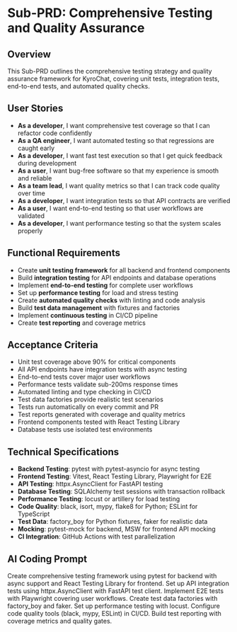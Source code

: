 # Sub-PRD: Comprehensive Testing and Quality Assurance

## Overview
This Sub-PRD outlines the comprehensive testing strategy and quality assurance framework for KyroChat, covering unit tests, integration tests, end-to-end tests, and automated quality checks.

## User Stories
- **As a developer**, I want comprehensive test coverage so that I can refactor code confidently
- **As a QA engineer**, I want automated testing so that regressions are caught early
- **As a developer**, I want fast test execution so that I get quick feedback during development
- **As a user**, I want bug-free software so that my experience is smooth and reliable
- **As a team lead**, I want quality metrics so that I can track code quality over time
- **As a developer**, I want integration tests so that API contracts are verified
- **As a user**, I want end-to-end testing so that user workflows are validated
- **As a developer**, I want performance testing so that the system scales properly

## Functional Requirements
- Create **unit testing framework** for all backend and frontend components
- Build **integration testing** for API endpoints and database operations
- Implement **end-to-end testing** for complete user workflows
- Set up **performance testing** for load and stress testing
- Create **automated quality checks** with linting and code analysis
- Build **test data management** with fixtures and factories
- Implement **continuous testing** in CI/CD pipeline
- Create **test reporting** and coverage metrics

## Acceptance Criteria
- Unit test coverage above 90% for critical components
- All API endpoints have integration tests with async testing
- End-to-end tests cover major user workflows
- Performance tests validate sub-200ms response times
- Automated linting and type checking in CI/CD
- Test data factories provide realistic test scenarios
- Tests run automatically on every commit and PR
- Test reports generated with coverage and quality metrics
- Frontend components tested with React Testing Library
- Database tests use isolated test environments

## Technical Specifications
- **Backend Testing**: pytest with pytest-asyncio for async testing
- **Frontend Testing**: Vitest, React Testing Library, Playwright for E2E
- **API Testing**: httpx.AsyncClient for FastAPI testing
- **Database Testing**: SQLAlchemy test sessions with transaction rollback
- **Performance Testing**: locust or artillery for load testing
- **Code Quality**: black, isort, mypy, flake8 for Python; ESLint for TypeScript
- **Test Data**: factory_boy for Python fixtures, faker for realistic data
- **Mocking**: pytest-mock for backend, MSW for frontend API mocking
- **CI Integration**: GitHub Actions with test parallelization

## AI Coding Prompt
Create comprehensive testing framework using pytest for backend with async support and React Testing Library for frontend. Set up API integration tests using httpx.AsyncClient with FastAPI test client. Implement E2E tests with Playwright covering user workflows. Create test data factories with factory_boy and faker. Set up performance testing with locust. Configure code quality tools (black, mypy, ESLint) in CI/CD. Build test reporting with coverage metrics and quality gates.